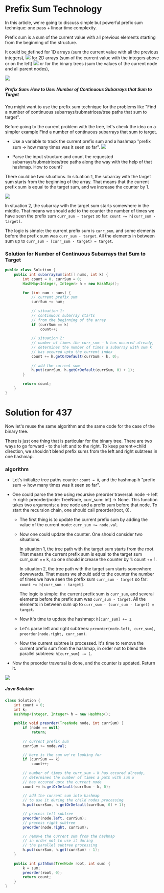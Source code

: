 # Prefix Sum Technology

In this article, we're going to discuss simple but powerful prefix sum technique: one pass + linear time complexity.

Prefix sum is a sum of the current value with all previous elements starting from the beginning of the structure.

It could be defined for 1D arrays (sum the current value with all the previous integers),
![](prefix_qd.png)
for 2D arrays (sum of the current value with the integers above or on the left)
![](2d_prefix.png)
or for the binary trees (sum the values of the current node
and all parent nodes),

![](tree2.png)

##### Prefix Sum: How to Use: Number of Continuous Subarrays that Sum to Target

You might want to use the prefix sum technique for the problems like "Find a number of continuous subarrays/submatrices/tree paths that sum to target".

Before going to the current problem with the tree, let's check the idea on a simpler example Find a number of continuous subarrays that sum to target.

* Use a variable to track the current prefix sum and a hashmap "prefix sum -> how many times was it seen so far".
![](array1.png)

* Parse the input structure and count the requested subarrays/submatrices/tree paths along the way with the help of that hashmap. How to count?

There could be two situations. In situation 1, the subarray with the target sum starts from the beginning of the array. That means that the current prefix sum is equal to the target sum, and we increase the counter by 1.


![](situation11.png)

In situation 2, the subarray with the target sum starts somewhere in the middle. That means we should add to the counter the number of times we have seen the prefix sum `curr_sum - target` so far: `count += h[curr_sum - target]`.

The logic is simple: the current prefix sum is `curr_sum`, and some elements before the prefix sum was `curr_sum - target`. All the elements in between sum up to `curr_sum - (curr_sum - target) = target`.

### Solution for Number of Continuous Subarrays that Sum to Target

```Java
public class Solution {
    public int subarraySum(int[] nums, int k) {
        int count = 0, currSum = 0;
        HashMap<Integer, Integer> h = new HashMap();
        
        for (int num : nums) {
            // current prefix sum
            currSum += num;
            
            // situation 1:  
            // continuous subarray starts 
            // from the beginning of the array
            if (currSum == k)
                count++;
            
            // situation 2:
            // number of times the curr_sum − k has occured already, 
            // determines the number of times a subarray with sum k 
            // has occured upto the current index
            count += h.getOrDefault(currSum - k, 0);
            
            // add the current sum
            h.put(currSum, h.getOrDefault(currSum, 0) + 1);    
        }
                
        return count;
    }
}
```

# Solution for 437

Now let's reuse the same algorithm and the same code for the case of the binary tree.

There is just one thing that is particular for the binary tree. There are two ways to go forward - to the left and to the right. To keep parent->child direction, we shouldn't blend prefix sums from the left and right subtrees in one hashmap.

### algorithm

* Let's initialize tree paths counter `count = 0`, and the hashmap h "prefix sum -> how many times was it seen so far".

* One could parse the tree using recursive preorder traversal: node -> left -> right: preorder(node: TreeNode, curr_sum: int) -> None. This function takes two arguments: a tree node and a prefix sum before that node. To start the recursion chain, one should call preorder(root, 0).

    * The first thing is to update the current prefix sum by adding the value of the current node: `curr_sum += node.val`.

    * Now one could update the counter. One should consider two situations.
     
      In situation 1, the tree path with the target sum starts from the root. That means the current prefix sum is equal to the target sum curr_sum == k, so one should increase the counter by 1: count += 1.
      
      In situation 2, the tree path with the target sum starts somewhere downwards. That means we should add to the counter the number of times we have seen the prefix sum `curr_sum - target` so far: `count += h[curr_sum - target]`.
      
      The logic is simple: the current prefix sum is `curr_sum`, and several elements before the prefix sum was `curr_sum - target`. All the elements in between sum up to `curr_sum - (curr_sum - target) = target`.

    * Now it's time to update the hashmap: `h[curr_sum] += 1`.

    * Let's parse left and right subtrees: `preorder(node.left, curr_sum)`, `preorder(node.right, curr_sum)`.

    * Now the current subtree is processed. It's time to remove the current prefix sum from the hashmap, in order not to blend the parallel   subtrees: `h[curr_sum] -= 1`.

* Now the preorder traversal is done, and the counter is updated. Return it.

![](one_vs_two.png)

##### Java Solution
```Java
class Solution {
    int count = 0;
    int k;
    HashMap<Integer, Integer> h = new HashMap();
    
    public void preorder(TreeNode node, int currSum) {
        if (node == null)
            return;
        
        // current prefix sum
        currSum += node.val;

        // here is the sum we're looking for
        if (currSum == k)
            count++;
        
        // number of times the curr_sum − k has occured already, 
        // determines the number of times a path with sum k 
        // has occured upto the current node
        count += h.getOrDefault(currSum - k, 0);
        
        // add the current sum into hashmap
        // to use it during the child nodes processing
        h.put(currSum, h.getOrDefault(currSum, 0) + 1);

        // process left subtree
        preorder(node.left, currSum);
        // process right subtree
        preorder(node.right, currSum);

        // remove the current sum from the hashmap
        // in order not to use it during 
        // the parallel subtree processing
        h.put(currSum, h.get(currSum) - 1);
    }    
            
    public int pathSum(TreeNode root, int sum) {
        k = sum;
        preorder(root, 0);
        return count;
    }
}
```